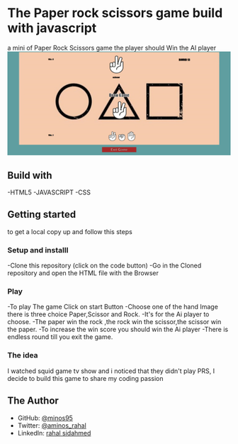 # The Paper rock scissors game build with javascript

a mini of Paper Rock Scissors game the player should Win the AI player
![screenshot](./screenshot.png)

## Build with

-HTML5
-JAVASCRIPT
-CSS

## Getting started

to get a local copy up and follow this steps

### Setup and installl

-Clone this repository (click on the code button)
-Go in the Cloned repository and open the HTML file with the Browser

### Play

-To play The game Click on start Button
-Choose one of the hand Image there is three choice Paper,Scissor and Rock.
-It's for the Ai player to choose.
-The paper win the rock ,the rock win the scissor,the scissor win the paper.
-To increase the win score you should win the Ai player
-There is endless round till you exit the game.

### The idea

I watched squid game tv show and i noticed that they didn't play PRS, I decide to build this game to share my coding passion

## The Author

- GitHub: [@minos95](https://github.com/mino95)
- Twitter: [@aminos_rahal](https://twitter.com/aminos_rahal)
- LinkedIn: [rahal sidahmed](https://www.linkedin.com/in/sid-ahmed-elamine-rahal-8722541a3/)
